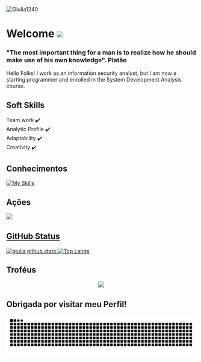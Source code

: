 <p align="left"><img src="https://komarev.com/ghpvc/?username=Giulia1240" alt="Giulia1240" /></p>

# Welcome <img height="25" src="https://media.tenor.com/images/40e2ee288bacb782ecb04170b65b21f7/tenor.gif"/>

 ### "The most important thing for a man is to realize how he should make use of his own knowledge". Platão 

Hello Folks! I work as an information security analyst, but I am now a starting programmer and enrolled in the System Development Analysis course.

## Soft Skills
Team work :heavy_check_mark: <br>
Analytic Profile :heavy_check_mark: <br>
Adaptability :heavy_check_mark: <br>
Creativity :heavy_check_mark: <br>

## Conhecimentos
[![My Skills](https://skillicons.dev/icons?i=c,js,java,python,html,postgres,mysql,graphql,kubernetes,docker,terraform,gitlab,linux,windows)](https://skillicons.dev)

## Ações
<p>
  <a href="https://github.com/Giulia1240"><img src="https://count.getloli.com/get/@:Giulia1240?theme=minecraft" width="50%"/>
</p>
   
## GitHub Status
 ![giulia github stats](https://github-readme-stats.vercel.app/api?username=Giulia1240&show_icons=true&theme=nightowl)
 [![Top Langs](https://github-readme-stats.vercel.app/api/top-langs/?username=Giulia1240&layout=compact&theme=nightowl)](https://github.com/Giulia1240/github-readme-stats)
 
## Troféus
<p align="center">
<img src="https://github-profile-trophy.vercel.app/?username=Giulia1240&theme=juicyfresh"/><a>


## Obrigada por visitar meu Perfil!

<img src="https://github.com/VishwaGauravIn/VishwaGauravIn/blob/output/github-contribution-grid-snake-dark.svg">


 
